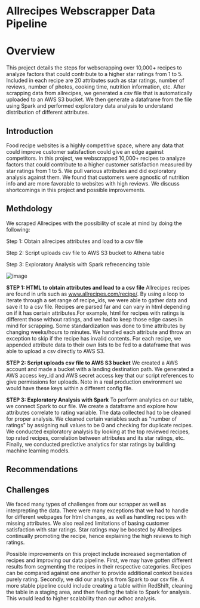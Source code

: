 # **Allrecipes Webscrapper Data Pipeline**
# **Overview**
This project details the steps for webscrapping over 10,000+ recipes to analyze factors that could contribute to a higher star ratings from 1 to 5. Included in each recipe are 20 attributes such as  star ratings, number of reviews, number of photos, cooking time, nutrition information, etc. After scrapping data from allrecipes, we generated a csv file that is automatically uploaded to an AWS S3 bucket. We then generate a dataframe from the file using Spark and performed exploratory data analysis to understand distribution of different attributes.
## **Introduction** ##
Food recipe websites is a highly competitive space, where any data that could improve customer satisfaction could give an edge against competitors. In this project, we webscrapped 10,000+ recipes to analyze factors that could contribute to a higher customer satisfaction measured by star ratings from 1 to 5. We pull various attributes and did exploratory analysis against them. We found that customers were agnostic of nutrition info and are more favorable to websites with high reviews. We discuss shortcomings in this project and possible improvements.
  
  
## **Methdology** ##
We scraped Allrecipes with the possibility of scale at mind by doing the following:
  
Step 1: Obtain allrecipes attributes and load to a csv file

Step 2: Script uploads csv file to AWS S3 bucket to Athena table

Step 3: Exploratory Analysis with Spark refrecencing table
 
![image](https://user-images.githubusercontent.com/51719335/159598772-f3ced6b4-090c-4a3a-8822-b5056c8b6704.png)
 

**STEP 1: HTML to obtain attributes and load to a csv file**
Allrecipes recipes are found in urls such as www.allrecipes.com/recipe/<recipe id>. By using a loop to iterate through a set range of recipe_ids, we were able to gather data and save it to a csv file. Recipes are parsed far and can vary in html depending on if it has certain attributes.For example, html for recipes with ratings is different those without ratings, and we had to keep those edge cases in mind for scrapping. Some standardization was done to time attributes by changing weeks/hours to minutes. We handled each attribute and throw an exception to skip if the recipe has invalid contents. For each recipe, we appended attribute data to their own lists to be fed to a dataframe that was able to upload a csv directly to AWS S3.
  
**STEP 2: Script uploads csv file to AWS S3 bucket**
We created a AWS account and made a bucket with a landing destination path. We generated a AWS access key_id and AWS secret access key that our script references to give permissions for uploads. Note in a real production environment we would have these keys within a different config file. 
  
**STEP 3: Exploratory Analysis with Spark**
To perform analytics on our table, we connect Spark to our file. We create a dataframe and explore how attributes correlate to rating variable. The data collected had to be cleaned for proper analysis. We cleaned certain variables such as "number of ratings" by assigning null values to be 0 and checking for duplicate recipes. We conducted exploratory analysis by looking at the top reviewed recipes, top rated recipes, correlation between attributes and its star ratings, etc. Finally, we conducted predictive analytics for star ratings by building machine learning models.

## **Recommendations** ##

## **Challenges** ##
We faced many types of challenges from our scrapper as well as interprepting the data. There were many exceptions that we had to handle for different webpages for html changes, as well as handling recipes with missing attributes. We also realized limitations of basing customer satisfaction with star ratings. Star ratings may be boosted by Allrecipes continually promoting the recipe, hence explaining the high reviews to high ratings. 
  
Possible improvements on this project include increased segmentation of recipes and improving our data pipeline. First, we may have gotten different results from segmenting the recipes in their respective categories. Recipes can be compared against one another to provide additional context besides purely rating. Secondly, we did our analysis from Spark to our csv file. A more stable pipeline could include creating a table within RedShift, cleaning the table in a staging area, and then feeding the table to Spark for analysis. This would lead to higher scalability than our adhoc analysis.
  
  
  
  
